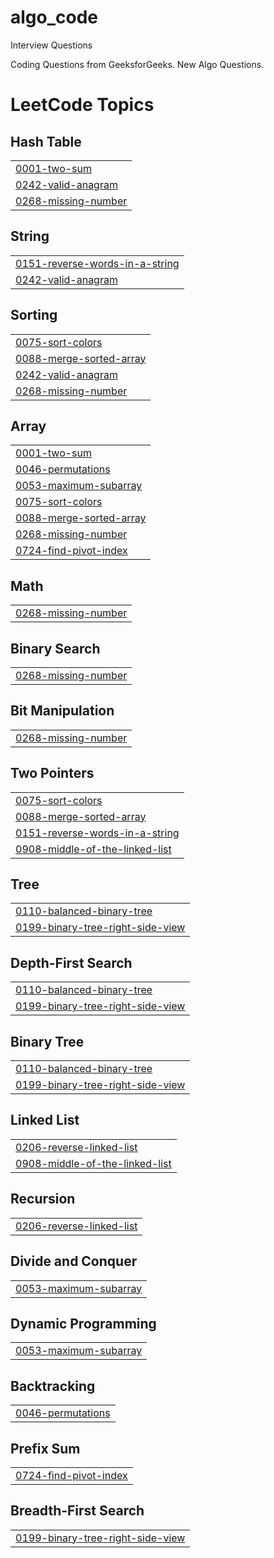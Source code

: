 # algo_code
Interview Questions 

Coding Questions from GeeksforGeeks. 
New Algo Questions. 

<!---LeetCode Topics Start-->
# LeetCode Topics
## Hash Table
|  |
| ------- |
| [0001-two-sum](https://github.com/saumyapanda1/algo_code/tree/master/0001-two-sum) |
| [0242-valid-anagram](https://github.com/saumyapanda1/algo_code/tree/master/0242-valid-anagram) |
| [0268-missing-number](https://github.com/saumyapanda1/algo_code/tree/master/0268-missing-number) |
## String
|  |
| ------- |
| [0151-reverse-words-in-a-string](https://github.com/saumyapanda1/algo_code/tree/master/0151-reverse-words-in-a-string) |
| [0242-valid-anagram](https://github.com/saumyapanda1/algo_code/tree/master/0242-valid-anagram) |
## Sorting
|  |
| ------- |
| [0075-sort-colors](https://github.com/saumyapanda1/algo_code/tree/master/0075-sort-colors) |
| [0088-merge-sorted-array](https://github.com/saumyapanda1/algo_code/tree/master/0088-merge-sorted-array) |
| [0242-valid-anagram](https://github.com/saumyapanda1/algo_code/tree/master/0242-valid-anagram) |
| [0268-missing-number](https://github.com/saumyapanda1/algo_code/tree/master/0268-missing-number) |
## Array
|  |
| ------- |
| [0001-two-sum](https://github.com/saumyapanda1/algo_code/tree/master/0001-two-sum) |
| [0046-permutations](https://github.com/saumyapanda1/algo_code/tree/master/0046-permutations) |
| [0053-maximum-subarray](https://github.com/saumyapanda1/algo_code/tree/master/0053-maximum-subarray) |
| [0075-sort-colors](https://github.com/saumyapanda1/algo_code/tree/master/0075-sort-colors) |
| [0088-merge-sorted-array](https://github.com/saumyapanda1/algo_code/tree/master/0088-merge-sorted-array) |
| [0268-missing-number](https://github.com/saumyapanda1/algo_code/tree/master/0268-missing-number) |
| [0724-find-pivot-index](https://github.com/saumyapanda1/algo_code/tree/master/0724-find-pivot-index) |
## Math
|  |
| ------- |
| [0268-missing-number](https://github.com/saumyapanda1/algo_code/tree/master/0268-missing-number) |
## Binary Search
|  |
| ------- |
| [0268-missing-number](https://github.com/saumyapanda1/algo_code/tree/master/0268-missing-number) |
## Bit Manipulation
|  |
| ------- |
| [0268-missing-number](https://github.com/saumyapanda1/algo_code/tree/master/0268-missing-number) |
## Two Pointers
|  |
| ------- |
| [0075-sort-colors](https://github.com/saumyapanda1/algo_code/tree/master/0075-sort-colors) |
| [0088-merge-sorted-array](https://github.com/saumyapanda1/algo_code/tree/master/0088-merge-sorted-array) |
| [0151-reverse-words-in-a-string](https://github.com/saumyapanda1/algo_code/tree/master/0151-reverse-words-in-a-string) |
| [0908-middle-of-the-linked-list](https://github.com/saumyapanda1/algo_code/tree/master/0908-middle-of-the-linked-list) |
## Tree
|  |
| ------- |
| [0110-balanced-binary-tree](https://github.com/saumyapanda1/algo_code/tree/master/0110-balanced-binary-tree) |
| [0199-binary-tree-right-side-view](https://github.com/saumyapanda1/algo_code/tree/master/0199-binary-tree-right-side-view) |
## Depth-First Search
|  |
| ------- |
| [0110-balanced-binary-tree](https://github.com/saumyapanda1/algo_code/tree/master/0110-balanced-binary-tree) |
| [0199-binary-tree-right-side-view](https://github.com/saumyapanda1/algo_code/tree/master/0199-binary-tree-right-side-view) |
## Binary Tree
|  |
| ------- |
| [0110-balanced-binary-tree](https://github.com/saumyapanda1/algo_code/tree/master/0110-balanced-binary-tree) |
| [0199-binary-tree-right-side-view](https://github.com/saumyapanda1/algo_code/tree/master/0199-binary-tree-right-side-view) |
## Linked List
|  |
| ------- |
| [0206-reverse-linked-list](https://github.com/saumyapanda1/algo_code/tree/master/0206-reverse-linked-list) |
| [0908-middle-of-the-linked-list](https://github.com/saumyapanda1/algo_code/tree/master/0908-middle-of-the-linked-list) |
## Recursion
|  |
| ------- |
| [0206-reverse-linked-list](https://github.com/saumyapanda1/algo_code/tree/master/0206-reverse-linked-list) |
## Divide and Conquer
|  |
| ------- |
| [0053-maximum-subarray](https://github.com/saumyapanda1/algo_code/tree/master/0053-maximum-subarray) |
## Dynamic Programming
|  |
| ------- |
| [0053-maximum-subarray](https://github.com/saumyapanda1/algo_code/tree/master/0053-maximum-subarray) |
## Backtracking
|  |
| ------- |
| [0046-permutations](https://github.com/saumyapanda1/algo_code/tree/master/0046-permutations) |
## Prefix Sum
|  |
| ------- |
| [0724-find-pivot-index](https://github.com/saumyapanda1/algo_code/tree/master/0724-find-pivot-index) |
## Breadth-First Search
|  |
| ------- |
| [0199-binary-tree-right-side-view](https://github.com/saumyapanda1/algo_code/tree/master/0199-binary-tree-right-side-view) |
<!---LeetCode Topics End-->